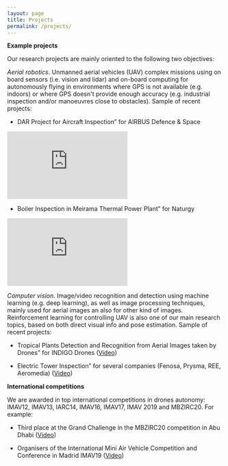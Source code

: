 ```yaml
---
layout: page
title: Projects
permalink: /projects/
---
```


**Example projects**

Our research projects are mainly oriented to the following two objectives:

*Aerial robotics*. Unmanned aerial vehicles (UAV) complex missions using on board sensors (i.e. vision and lidar) and on-board computing for autonomously flying in environments where GPS is not available (e.g. indoors) or where GPS doesn't provide enough accuracy (e.g. industrial inspection and/or manoeuvres close to obstacles). Sample of recent projects:

- DAR Project for Aircraft Inspection” for AIRBUS Defence & Space

<div style=”float:left;margin:0 10px 5px 0;”>  
<iframe title="vimeo-player" src="https://player.vimeo.com/video/393907228" width="281" height="158" frameborder="0" allowfullscreen></iframe>
</div>

- Boiler Inspection in Meirama Thermal Power Plant” for Naturgy

<iframe title="vimeo-player" src="https://player.vimeo.com/video/269340493" width="281" height="158" frameborder="0" allowfullscreen></iframe>


*Computer vision*. Image/video recognition and detection using machine learning (e.g. deep learning), as well as image processing techniques, mainly used for aerial images an also for other kind of images. Reinforcement learning for controlling UAV is also one of our main research topics, based on both direct visual info and pose estimation. Sample of recent projects:

- Tropical Plants Detection and Recognition from Aerial Images taken by Drones” for INDIGO Drones ([Video](https://www.youtube.com/watch?v=le0PggkA_oM&feature=emb_logo))

- Electric Tower Inspection” for several companies (Fenosa, Prysma, REE, Aeromedia) ([Video](https://vimeo.com/showcase/5782445))

**International competitions**

We are awarded in top international competitions in drones autonomy: IMAV12, IMAV13, IARC14, IMAV16, IMAV17, IMAV 2019 and MBZIRC20. For example:

- Third place at the Grand Challenge in the MBZIRC20 competition in Abu Dhabi ([Video](https://vimeo.com/showcase/6842547))

- Organisers of the International Mini Air Vehicle Competition and Conference in Madrid IMAV19 ([Video](https://vimeo.com/showcase/6615733))



